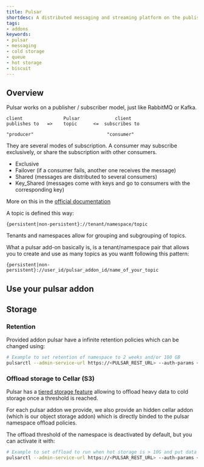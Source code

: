 ```yaml
---
title: Pulsar
shortdesc: A distributed messaging and streaming platform on the publish/subsribe model
tags:
- addons
keywords:
- pulsar
- messaging
- cold storage
- queue
- hot storage
- biscuit
---
```


## Overview

Pulsar works on a publisher / subscriber model, just like RabbitMQ or Kafka.

```
client               Pulsar             client
publishes to   =>    topic      <=  subscribes to

"producer"                           "consumer"
```

They are several modes of subscription. A consumer may subscribe exclusively, or share the subscription with other consumers.

- Exclusive
- Failover (if a consumer fails, another one receives the message)
- Shared (messages are distributed to several consumers)
- Key_Shared (messages come with keys and go to consumers with the corresponding key)

More on this in the [official documentation](https://pulsar.apache.org/docs/en/concepts-messaging/#subscriptions)

A topic is defined this way:

`{persistent|non-persistent}://tenant/namespace/topic`

Tenants and namespaces allow for grouping and subgrouping of topics.

What a pulsar add-on basically is, is a tenant/namespace pair that allows you to create and use as many topics as you wantt following this pattern:

`{persistent|non-persistent}://user_id/pulsar_addon_id/name_of_your_topic`

## Use your pulsar addon

## Storage

### Retention

Provided addon pulsar have a infinite retention policies which can be changed using:

```bash
# Example to set retention of namespace to 2 weeks and/or 100 GB
pulsarctl --admin-service-url https://<PULSAR_REST_URL> --auth-params <BISCUIT> --auth-plugin org.apache.pulsar.client.impl.auth.AuthenticationToken namespaces set-retention <tenant>/<namespace> --time 2w --size 100G
```

### Offload storage to Cellar (S3)

Pulsar has a [tiered storage feature](https://pulsar.apache.org/docs/en/tiered-storage-overview/) allowing to offload heavy data to cold storage once a threshold is reached.

For each pulsar addon we provide, we also provide an hidden cellar addon (which is our object storage addon) which is directly binded to the pulsar namespace offload policies. 

The offload threshold of the namespace is deactivated by default, but you can activate it with:

```bash
# Example to set offload to run when hot storage is > 10G and put data to Cellar Addon
pulsarctl --admin-service-url https://<PULSAR_REST_URL> --auth-params <BISCUIT> --auth-plugin org.apache.pulsar.client.impl.auth.AuthenticationToken namespaces set-offload-treshold <tenant>/<namespace> 10G
```

